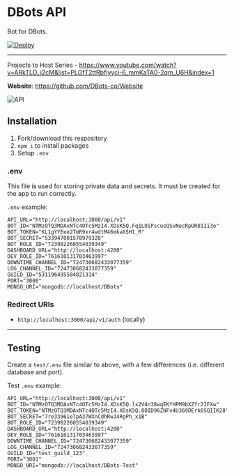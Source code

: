 # DBots API
Bot for DBots.

[![Deploy](https://www.herokucdn.com/deploy/button.svg)](https://heroku.com/deploy?template=https://github.com/dbots-co/api)

---

Projects to Host Series - https://www.youtube.com/watch?v=ARkTLD_j2cM&list=PLGfT2ttRbfiyyci-6_mmKaTA0-2qm_U6H&index=1

**Website**: https://github.com/DBots-co/Website

![API](https://socialify.git.ci/DBots-co/API/image?description=1&descriptionEditable=API%20Routes%2FServer%20files%20for%20dbots.co&font=Source%20Code%20Pro&forks=1&issues=1&language=1&logo=https%3A%2F%2Favatars0.githubusercontent.com%2Fu%2F70011081%3Fs%3D200%26v%3D4&owner=1&pattern=Plus&pulls=1&stargazers=1&theme=Dark)

## Installation
1) Fork/download this respository
2) `npm i` to install packages
3) Setup `.env`

### .env
This file is used for storing private data and secrets.
It must be created for the app to run correctly.

`.env` example:
```.env
API_URL="http://localhost:3000/api/v1"
BOT_ID="NTMzOTQ3MDAxNTc4OTc5MzI4.XDsK5Q.Fq1LOiPscusQSvNecRpUR81Ii3o"
BOT_TOKEN="KL1gYYEee2TmR9xr4wdtM46mkaX5H1_R"
BOT_SECRET="533947001578979328"
BOT_ROLE_ID="723982260554039349"
DASHBOARD_URL="http://localhost:4200"
DEV_ROLE_ID="761610131703463997"
DOWNTIME_CHANNEL_ID="724730682433077359"
LOG_CHANNEL_ID="724730682433077359"
GUILD_ID="531196495584821314"
PORT="3000"
MONGO_URI="mongodb://localhost/DBots"
```

### Redirect URIs
- `http://localhost:3000/api/v1/auth` (locally)

---

## Testing
Create a `test/.env` file similar to above, with a few differences (i.e. different database and port).

Test `.env` example:
```.env
API_URL="http://localhost:3000/api/v1"
BOT_ID="NTMzOTQ3MDAxNTc4OTc5MzI4.XDsK5Q.lx2V4n38wqEKYHPM9bXZfr2IFXw"
BOT_TOKEN="NTMzOTQ3MDAxNTc4OTc5MzI4.XDsK5Q.8OID96ZNFv4U369DErk0SQIIK28"
BOT_SECRET="7re3396ielpA37WXnCdhRwJ4RgPh_x1B"
BOT_ROLE_ID="723982260554039349"
DASHBOARD_URL="http://localhost:4200"
DEV_ROLE_ID="761610131703463997"
DOWNTIME_CHANNEL_ID="724730682433077359"
LOG_CHANNEL_ID="724730682433077359"
GUILD_ID="test_guild_123"
PORT="3001"
MONGO_URI="mongodb://localhost/DBots-Test"
```
